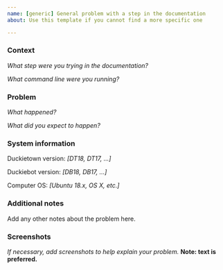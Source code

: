 ```yaml
---
name: [generic] General problem with a step in the documentation
about: Use this template if you cannot find a more specific one

---
```


### Context

*What step were you trying in the documentation?*

*What command line were you running?*

### Problem

*What happened?*

*What did you expect to happen?*


### System information

Duckietown version: *[DT18, DT17, ...]*

Duckiebot version: *[DB18, DB17, ...]*

Computer OS: *[Ubuntu 18.x, OS X, etc.]*


### Additional notes

Add any other notes about the problem here.

### Screenshots

*If necessary, add screenshots to help explain your problem.*
**Note: text is preferred.**
